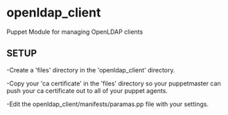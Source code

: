 openldap_client
===============

Puppet Module for managing OpenLDAP clients

 SETUP
-------

-Create a 'files' directory in the 'openldap_client' directory.

-Copy your 'ca certificate' in the 'files' directory so your puppetmaster can push your ca certificate out to all of your puppet agents.

-Edit the openldap_client/manifests/paramas.pp file with your settings.
